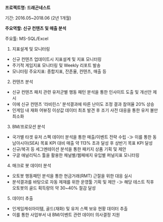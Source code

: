 **프로젝트명: 드래곤네스트**

기간: 2016.05~2018.06 (2년 1개월)

**주요역할: 신규 컨텐츠 및 매출 분석**

주요툴: MS-SQL/Excel

1. 지표설계 및 모니터링
- 신규 컨텐츠 업데이트시 지표설계 및 지표 모니터링
- 주기적 게임지표 모니터링 및 Weekly 리포트 발송
- 모니터링 주요지표: 종합지표, 잔존율, 컨텐츠, 매출 등

2. 컨텐츠 분석
- 신규 컨텐츠 패치 관련 유저군별 행동 패턴 분석을 통한 인사이트 도출 및 개선안 제시
- 이에 신규 컨텐츠 ‘라비린스’ 분석결과에 따른 난이도 조정 결과 참여율 20% 상승
- 인게임 내 재화 어뷰징 이상값 데이터 최초 발견 후 조기 사전 대응을 통한 유저 불만 최소화

3. BM/프로모션 분석
- 국가별 타겟 유저 스펙 데이터 분석을 통한 매출/이벤트 전략 수립
-≫ 이를 통한 동남아시아(SEA) 목표 KPI 대비 매출 약 113% 초과 달성 후 상반기 목표 KPI 달성
- 신규/복귀 등 세그멘테이션 분석을 통한 패키지 상품 기획 및 제안
- 구글 애널리틱스 툴을 활용한 채널별/웹페에지 유입별 퍼널지표 모니터링

4. 매크로 봇 데이터 분석
- 오토봇 행동패턴 분석을 통한 현금거래(RMT) 근절을 위한 대응 실시
- 분석결과를 바탕으로 자동 제재를 위한 운영툴 기획 및 제안
-≫ 해당 테스트 직후 오토봇의 골드 획득량의 약 30~40% 절감 달성

5. 데이터 추출
- 인게임캐쉬아이템, 골드(재화) 및 유저 스펙 보유 현황 데이터 추출
- 이를 통한 사업부서 내 BM/이벤트 관련 데이터 의사결정 지원
